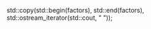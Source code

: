 std::copy(std::begin(factors), std::end(factors),  
std::ostream_iterator<unsigned long long>(std::cout, " "));